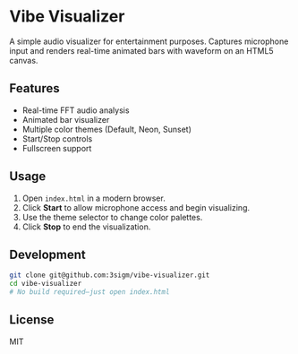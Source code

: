 # Vibe Visualizer

A simple audio visualizer for entertainment purposes. Captures microphone input and renders real-time animated bars with waveform on an HTML5 canvas.

## Features

- Real-time FFT audio analysis
- Animated bar visualizer
- Multiple color themes (Default, Neon, Sunset)
- Start/Stop controls
- Fullscreen support

## Usage

1. Open `index.html` in a modern browser.
2. Click **Start** to allow microphone access and begin visualizing.
3. Use the theme selector to change color palettes.
4. Click **Stop** to end the visualization.

## Development

```bash
git clone git@github.com:3sigm/vibe-visualizer.git
cd vibe-visualizer
# No build required—just open index.html
```

## License

MIT
